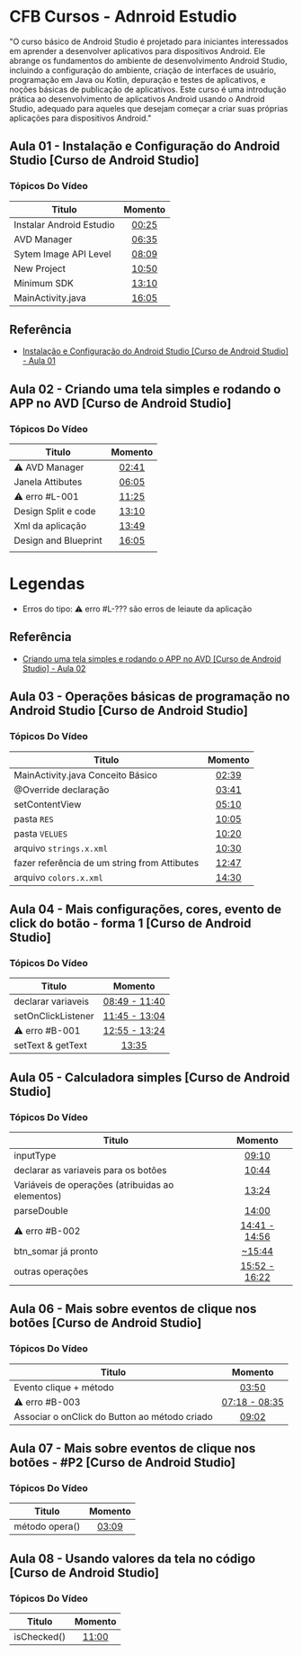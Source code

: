 
# CFB Cursos - Adnroid Estudio

"O curso básico de Android Studio é projetado para iniciantes interessados em aprender a desenvolver aplicativos para dispositivos Android. Ele abrange os fundamentos do ambiente de desenvolvimento Android Studio, incluindo a configuração do ambiente, criação de interfaces de usuário, programação em Java ou Kotlin, depuração e testes de aplicativos, e noções básicas de publicação de aplicativos. Este curso é uma introdução prática ao desenvolvimento de aplicativos Android usando o Android Studio, adequado para aqueles que desejam começar a criar suas próprias aplicações para dispositivos Android."


## Aula 01 - Instalação e Configuração do Android Studio [Curso de Android Studio] 

### **Tópicos Do Vídeo**

| Titulo                             | Momento                                                                                       |
| ---------------------------------- | :-------------------------------------------------------------------------------------------: |
| Instalar Android Estudio           | [00:25](https://youtu.be/OGoB-Np2kmg?list=PLx4x_zx8csUhKFaIEC-3ODcoHUEqXjG73&t=25)            |
| AVD Manager                        | [06:35](https://youtu.be/OGoB-Np2kmg?list=PLx4x_zx8csUhKFaIEC-3ODcoHUEqXjG73&t=383)           |
| Sytem Image API Level              | [08:09](https://youtu.be/OGoB-Np2kmg?list=PLx4x_zx8csUhKFaIEC-3ODcoHUEqXjG73&t=489)           |
| New Project                        | [10:50](https://youtu.be/OGoB-Np2kmg?list=PLx4x_zx8csUhKFaIEC-3ODcoHUEqXjG73&t=650)           |
| Minimum SDK                        | [13:10](https://youtu.be/OGoB-Np2kmg?list=PLx4x_zx8csUhKFaIEC-3ODcoHUEqXjG73&t=790)           |
| MainActivity.java                  | [16:05](https://youtu.be/OGoB-Np2kmg?list=PLx4x_zx8csUhKFaIEC-3ODcoHUEqXjG73&t=965)           |


## Referência

 - [Instalação e Configuração do Android Studio [Curso de Android Studio] - Aula 01](https://youtu.be/OGoB-Np2kmg?list=PLx4x_zx8csUhKFaIEC-3ODcoHUEqXjG73)


## Aula 02 - Criando uma tela simples e rodando o APP no AVD [Curso de Android Studio] 

### **Tópicos Do Vídeo**

| Titulo                             | Momento                                                                                       |
| ---------------------------------- | :-------------------------------------------------------------------------------------------: |
| ⚠️ AVD Manager                     | [02:41](https://youtu.be/TsxAI91RAkg?list=PLx4x_zx8csUhKFaIEC-3ODcoHUEqXjG73&t=161)           |
| Janela Attibutes                   | [06:05](https://youtu.be/TsxAI91RAkg?list=PLx4x_zx8csUhKFaIEC-3ODcoHUEqXjG73&t=365)           |
| ⚠️ erro #L-001                     | [11:25](https://youtu.be/TsxAI91RAkg?list=PLx4x_zx8csUhKFaIEC-3ODcoHUEqXjG73&t=685)           |
| Design Split e code                | [13:10](https://youtu.be/TsxAI91RAkg?list=PLx4x_zx8csUhKFaIEC-3ODcoHUEqXjG73&t=789)           |
| Xml da aplicação                   | [13:49](https://youtu.be/TsxAI91RAkg?list=PLx4x_zx8csUhKFaIEC-3ODcoHUEqXjG73&t=829)           |
| Design and Blueprint               | [16:05](https://youtu.be/TsxAI91RAkg?list=PLx4x_zx8csUhKFaIEC-3ODcoHUEqXjG73&t=965)           |
|                                    | []()           |

Legendas
====
* Erros do tipo: ⚠️ erro #L-??? são erros de leiaute da aplicação

## Referência

 - [Criando uma tela simples e rodando o APP no AVD [Curso de Android Studio] - Aula 02](https://youtu.be/TsxAI91RAkg?list=PLx4x_zx8csUhKFaIEC-3ODcoHUEqXjG73)

 

## Aula 03 - Operações básicas de programação no Android Studio [Curso de Android Studio]

### **Tópicos Do Vídeo**

| Titulo                                               | Momento                                                                                       |
| ---------------------------------------------------- | :-------------------------------------------------------------------------------------------: |
|  MainActivity.java Conceito Básico                   | [02:39](https://youtu.be/hQ21ZITjEz0?list=PLx4x_zx8csUhKFaIEC-3ODcoHUEqXjG73&t=159)           |
|  @Override declaração                                | [03:41](https://youtu.be/hQ21ZITjEz0?list=PLx4x_zx8csUhKFaIEC-3ODcoHUEqXjG73&t=221)           |
|  setContentView                                      | [05:10](https://youtu.be/hQ21ZITjEz0?list=PLx4x_zx8csUhKFaIEC-3ODcoHUEqXjG73&t=310)           |
|  pasta `RES`                                         | [10:05](https://youtu.be/hQ21ZITjEz0?list=PLx4x_zx8csUhKFaIEC-3ODcoHUEqXjG73&t=605)           |
|  pasta `VELUES`                                      | [10:20](https://youtu.be/hQ21ZITjEz0?list=PLx4x_zx8csUhKFaIEC-3ODcoHUEqXjG73&t=620)           |
|  arquivo `strings.x.xml`                             | [10:30](https://youtu.be/hQ21ZITjEz0?list=PLx4x_zx8csUhKFaIEC-3ODcoHUEqXjG73&t=630)           |
|  fazer referência de um string from Attibutes        | [12:47](https://youtu.be/hQ21ZITjEz0?list=PLx4x_zx8csUhKFaIEC-3ODcoHUEqXjG73&t=757)           |
|  arquivo `colors.x.xml`                              | [14:30](https://youtu.be/hQ21ZITjEz0?list=PLx4x_zx8csUhKFaIEC-3ODcoHUEqXjG73&t=870)           |



## Aula 04 - Mais configurações, cores, evento de click do botão - forma 1 [Curso de Android Studio] 

### **Tópicos Do Vídeo**

| Titulo                                               | Momento                                                                                       |
| ---------------------------------------------------- | :-------------------------------------------------------------------------------------------: |
| declarar variaveis                                   | [08:49 - 11:40](https://youtu.be/bQdIoxaGIuw?list=PLx4x_zx8csUhKFaIEC-3ODcoHUEqXjG73&t=529)   |
| setOnClickListener                                   | [11:45 - 13:04](https://youtu.be/bQdIoxaGIuw?list=PLx4x_zx8csUhKFaIEC-3ODcoHUEqXjG73&t=705)   |
| ⚠️ erro #B-001                                       | [12:55 - 13:24](https://youtu.be/bQdIoxaGIuw?list=PLx4x_zx8csUhKFaIEC-3ODcoHUEqXjG73&t=775)   |
| setText & getText                                    | [13:35](https://youtu.be/bQdIoxaGIuw?list=PLx4x_zx8csUhKFaIEC-3ODcoHUEqXjG73&t=816)           |


## Aula 05 - Calculadora simples [Curso de Android Studio]

### **Tópicos Do Vídeo**

| Titulo                                               | Momento                                                                                       |
| ---------------------------------------------------- | :-------------------------------------------------------------------------------------------: |
| inputType                                            | [09:10](https://youtu.be/hUfRPjNy1wM?list=PLx4x_zx8csUhKFaIEC-3ODcoHUEqXjG73&t=550)           |
| declarar as variaveis para os botões                 | [10:44](https://youtu.be/hUfRPjNy1wM?list=PLx4x_zx8csUhKFaIEC-3ODcoHUEqXjG73&t=644)           |
| Variáveis de operações (atribuidas ao elementos)     | [13:24](https://youtu.be/hUfRPjNy1wM?list=PLx4x_zx8csUhKFaIEC-3ODcoHUEqXjG73&t=804)           |
| parseDouble                                          | [14:00](https://youtu.be/hUfRPjNy1wM?list=PLx4x_zx8csUhKFaIEC-3ODcoHUEqXjG73&t=840)           |
| ⚠️ erro #B-002                                       | [14:41 - 14:56](https://youtu.be/hUfRPjNy1wM?list=PLx4x_zx8csUhKFaIEC-3ODcoHUEqXjG73&t=881)   |
| btn_somar já pronto                                  | [~15:44](https://youtu.be/hUfRPjNy1wM?list=PLx4x_zx8csUhKFaIEC-3ODcoHUEqXjG73&t=944)          |
| outras operações                                     | [15:52 - 16:22]()   |


## Aula 06 - Mais sobre eventos de clique nos botões [Curso de Android Studio] 

### **Tópicos Do Vídeo**

| Titulo                                               | Momento                                                                                       |
| ---------------------------------------------------- | :-------------------------------------------------------------------------------------------: |
| Evento clique + método                               | [03:50](https://youtu.be/AhtoS9PjXPQ?list=PLx4x_zx8csUhKFaIEC-3ODcoHUEqXjG73&t=233)           |
| ⚠️ erro #B-003                                       | [07:18 - 08:35](https://youtu.be/AhtoS9PjXPQ?list=PLx4x_zx8csUhKFaIEC-3ODcoHUEqXjG73&t=438)   |
| Associar o onClick do Button ao método criado        | [09:02](https://youtu.be/AhtoS9PjXPQ?list=PLx4x_zx8csUhKFaIEC-3ODcoHUEqXjG73&t=542)           |

## Aula 07 - Mais sobre eventos de clique nos botões - #P2 [Curso de Android Studio]

### **Tópicos Do Vídeo**

| Titulo                                               | Momento                                                                                       |
| ---------------------------------------------------- | :-------------------------------------------------------------------------------------------: |
|  método opera()                                      | [03:09](https://youtu.be/R--Ul2k_cqE?list=PLx4x_zx8csUhKFaIEC-3ODcoHUEqXjG73&t=189)           |


## Aula 08 - Usando valores da tela no código [Curso de Android Studio]

### **Tópicos Do Vídeo**

| Titulo                                               | Momento                                                                                       |
| ---------------------------------------------------- | :-------------------------------------------------------------------------------------------: |
|  isChecked()                                         | [11:00](https://youtu.be/L5bVPhq3xk4?list=PLx4x_zx8csUhKFaIEC-3ODcoHUEqXjG73&t=660)           |

